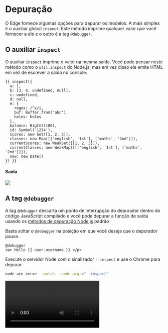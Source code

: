 # Depuração

O Edge fornece algumas opções para depurar os modelos. A mais simples é o auxiliar global `inspect`. Este método imprime qualquer valor que você fornecer a ele e o outro é a tag `@debugger`.

## O auxiliar `inspect`

O auxiliar `inspect` imprime o valor na mesma saída. Você pode pensar neste método como o `util.inspect` do Node.js, mas em vez disso ele emite HTML em vez de escrever a saída no console.

```edge
{{ inspect({
  a: 1,
  b: [3, 4, undefined, null],
  c: undefined,
  d: null,
  e: {
    regex: /^x/i,
    buf: Buffer.from('abc'),
    holes: holes
  },
  balance: BigInt(100),
  id: Symbol('1234'),
  scores: new Set([1, 2, 3]),
  classes: new Map([['english', '1st'], ['maths', '2nd']]),
  currentScores: new WeakSet([[1, 2, 3]]),
  currentClasses: new WeakMap([[['english', '1st'], ['maths', '2nd']]]),
  now: new Date()
}) }}
```

#### Saída

![](/docs/assets/edge-inspect.webp)

## A tag `@debugger`

A tag `@debugger` descarta um ponto de interrupção do depurador dentro do código JavaScript compilado e você pode depurar a função de saída usando os [métodos de depuração Node.js](https://nodejs.org/api/debugger.html) padrão

Basta soltar o `@debugger` na posição em que você deseja que o depurador pause.

```edge
@debugger
<p> Hello {{ user.username }} </p>
```

Execute o servidor Node com o sinalizador `--inspect` e use o Chrome para depurar.

```sh
node ace serve --watch --node-args="--inspect"
```

<video src="/docs/assets/edge-debugger.mp4" controls />
